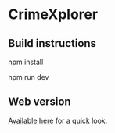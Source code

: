# CrimeXplorer

## Build instructions

npm install

npm run dev

## Web version

[Available here](https://opticswerve.com/crimeXplorer) for a quick look.

